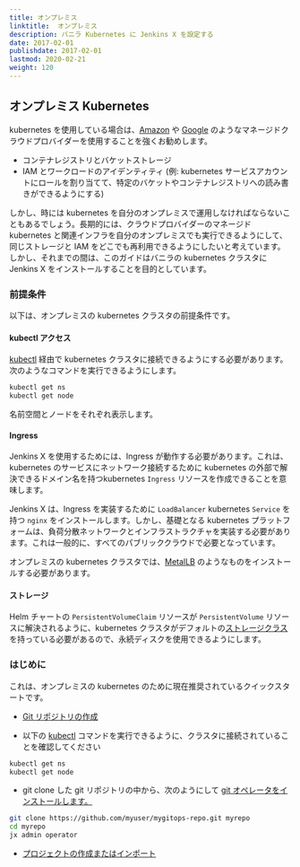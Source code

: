 ```yaml
---
title: オンプレミス
linktitle:  オンプレミス
description: バニラ Kubernetes に Jenkins X を設定する
date: 2017-02-01
publishdate: 2017-02-01
lastmod: 2020-02-21
weight: 120
---
```


## オンプレミス Kubernetes

kubernetes を使用している場合は、[Amazon](/docs/v3/getting-started/eks/) や [Google](/docs/v3/getting-started/gke/) のようなマネージドクラウドプロバイダーを使用することを強くお勧めします。

* コンテナレジストリとバケットストレージ
* IAM とワークロードのアイデンティティ (例: kubernetes サービスアカウントにロールを割り当てて、特定のバケットやコンテナレジストリへの読み書きができるようにする) 

しかし、時には kubernetes を自分のオンプレミスで運用しなければならないこともあるでしょう。長期的には、クラウドプロバイダーのマネージド kubernetes と関連インフラを自分のオンプレミスでも実行できるようにして、同じストレージと IAM をどこでも再利用できるようにしたいと考えています。しかし、それまでの間は、このガイドはバニラの kubernetes クラスタに Jenkins X をインストールすることを目的としています。

### 前提条件

以下は、オンプレミスの kubernetes クラスタの前提条件です。

#### kubectl アクセス

[kubectl](https://kubernetes.io/docs/tasks/tools/install-kubectl/) 経由で kubernetes クラスタに接続できるようにする必要があります。
次のようなコマンドを実行できるようにします。

```bash 
kubectl get ns
kubectl get node
```

名前空間とノードをそれぞれ表示します。
 
#### Ingress

Jenkins X を使用するためには、Ingress が動作する必要があります。これは、kubernetes のサービスにネットワーク接続するために kubernetes の外部で解決できるドメイン名を持つkubernetes `Ingress` リソースを作成できることを意味します。

Jenkins X は、Ingress を実装するために `LoadBalancer` kubernetes `Service` を持つ `nginx` をインストールします。しかし、基礎となる kubernetes プラットフォームは、負荷分散ネットワークとインフラストラクチャを実装する必要があります。これは一般的に、すべてのパブリッククラウドで必要となっています。
 
オンプレミスの kubernetes クラスタでは、[MetalLB](https://metallb.universe.tf/) のようなものをインストールする必要があります。

#### ストレージ

Helm チャートの `PersistentVolumeClaim` リソースが `PersistentVolume` リソースに解決されるように、kubernetes クラスタがデフォルトの[ストレージクラス](https://kubernetes.io/docs/concepts/storage/storage-classes/)を持っている必要があるので、永続ディスクを使用できるようにします。


### はじめに

これは、オンプレミスの kubernetes のために現在推奨されているクイックスタートです。

*  <a href="https://github.com/jx3-gitops-repositories/jx3-kubernetes/generate" target="github" class="btn bg-primary text-light">Git リポジトリの作成</a> 

* 以下の [kubectl](https://kubernetes.io/docs/tasks/tools/install-kubectl/) コマンドを実行できるように、クラスタに接続されていることを確認してください

```bash 
kubectl get ns
kubectl get node      
```        

*  git clone した git リポジトリの中から、次のようにして <a href="/docs/v3/guides/operator/" 
    target="github" class="btn bg-primary text-light" 
    title="クラスタにJenkins Xをセットアップするための git オペレータをインストールします。">
    git オペレータをインストールします。
  </a>

```bash 
git clone https://github.com/myuser/mygitops-repo.git myrepo
cd myrepo
jx admin operator    
```  

*  <a href="/docs/v3/create-project/" class="btn bg-primary text-light">プロジェクトの作成またはインポート</a> 
